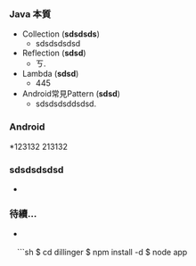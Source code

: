 ### Java 本質
  * Collection (**sdsdsds**)
    * sdsdsdsdsd 
  * Reflection (**sdsd**)
    * ㄎ.
  * Lambda (**sdsd**)
    * 445
  * Android常見Pattern (**sdsd**)
    * sdsdsdsddsdsd.
      

### Android
  *123132
  213132

### sdsdsdsdsd
  * 

### 待續...
  * 


 　```sh
$ cd dillinger
$ npm install -d
$ node app
```